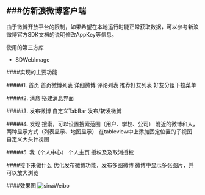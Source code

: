 ###仿新浪微博客户端
---
由于微博开放平台的限制，如果希望在本地运行时能正常获取数据，可以参考新浪微博官方SDK文档的说明修改AppKey等信息。

使用的第三方库

* SDWebImage


####实现的主要功能

#####1. 首页
	首页微博列表
	详细微博
	评论列表
    推荐好友列表
    好友分组下拉菜单

#####2. 消息
	搭建消息界面

#####3. 发布微博
	自定义TabBar
	发布/转发微博

#####4. 发现
    搜索，可以设置搜索范围（用户、学校、公司）
    附近的微博和人，两种显示方式（列表显示、地图显示）
		在tableview中上添加固定位置的子视图
		自定义大头针视图

#####5. 我（个人中心）
    个人主页
    授权及及取消授权


####接下来做什么
	优化发布微博功能，发布多图微博
    微博中显示多张图片，并可以放大浏览


####效果图
![sinaWeibo](http://cc.cocimg.com/bbs/attachment/postcate/topic/16/306893_189_6d6814348511248c7e2e754a4bb65.gif)